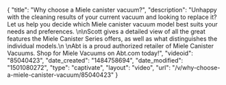 {
    "title": "Why choose a Miele canister vacuum?",
    "description": "Unhappy with the cleaning results of your current vacuum and looking to replace it? Let us help you decide which Miele canister vacuum model best suits your needs and preferences. \n\nScott gives a detailed view of all the great features the Miele Canister Series offers, as well as what distinguishes the individual models.\n \nAbt is a proud authorized retailer of Miele Canister Vacuums. Shop for Miele Vacuums on Abt.com today!",
    "videoid": "85040423",
    "date_created": "1484758694",
    "date_modified": "1501080272",
    "type": "captivate",
    "layout": "video",
    "url": "\/v\/why-choose-a-miele-canister-vacuum\/85040423"
}